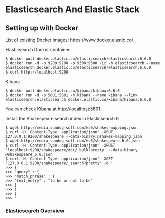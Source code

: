 # Elasticsearch And Elastic Stack

## Setting up with Docker

List of existing Docker images: https://www.docker.elastic.co/

Elasticsearch Docker container

```
$ docker pull docker.elastic.co/elasticsearch/elasticsearch:6.6.0
$ docker run -d -p 9200:9200 -p 9300:9300 -it -h elasticsearch --name elasticsearch docker.elastic.co/elasticsearch/elasticsearch:6.6.0
$ curl http://localhost:9200
```

Kibana

```
$ docker pull docker.elastic.co/kibana/kibana:6.6.0
$ docker run -d -p 5601:5601 -h kibana --name kibana --link elasticsearch:elasticsearch docker.elastic.co/kibana/kibana:6.6.0
```

You can check Kibana at http://localhost:5601.

Install the Shakespeare search index in Elasticsearch 6

```
$ wget http://media.sundog-soft.com/es6/shakes-mapping.json
$ curl -H 'Content-Type: application/json' -XPUT 127.0.0.1:9200/shakespeare --data-binary @shakes-mapping.json
$ wget http://media.sundog-soft.com/es6/shakespeare_6.0.json
$ curl -H 'Content-Type: application/json' -XPOST 'localhost:9200/shakespeare/doc/_bulk?pretty' --data-binary  @shakespeare_6.0.json    
$ curl -H 'Content-Type: application/json' -XGET '127.0.0.1:9200/shakespeare/_search?pretty' -d '
>>> {
>>> "query" : {
>>> "match_phrase" : {
>>> "text_entry" : "to be or not to be"
>>> }
>>> }
>>> }
>>> '
```

### Elasticsearch Overview
